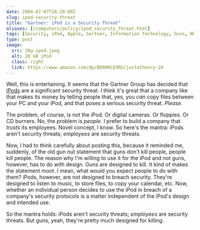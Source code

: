 ```yaml
--- 
date: 2004-07-07T18:29:00Z
slug: ipod-security-threat
title: "Gartner: iPod is a Security Threat"
aliases: [/computers/policy/ipod_security_threat.html]
tags: [Security, iPod, Apple, Gartner, Information Technology, Guns, NRA, Design, Music]
type: post
image:
  src: 20g-ipod.jpeg
  alt: 20 GB iPod
  class: right
  link: https://www.amazon.com/dp/B0000CEORU/justatheory-20
---
```


Well, this is entertaining. It seems that the Gartner Group has decided that
[iPods] are a significant security threat. I think it's great that a company
like that makes its money by telling people that, yes, you *can* copy files
between your PC and your iPod, and that poses a serious security threat.
*Please.*

The problem, of course, is not the iPod. Or digital cameras. Or floppies. Or CD
burners. No, the problem is *people.* I prefer to build a company that *trusts*
its employees. Novel concept, I know. So here's the mantra: iPods aren't
security threats; *employees* are security threats.

Now, I had to think carefully about posting this, because it reminded me,
suddenly, of the old gun nut statement that guns don't kill people, people kill
people. The reason why I'm willing to use it for the iPod and not guns, however,
has to do with design. Guns are designed to kill. It kind of makes the statement
moot. I mean, what would you expect people to do with them? iPods, however, are
not designed to breach security. They're designed to listen to music, to store
files, to copy your calendar, etc. Now, whether an individual person decides to
use the iPod in breach of a company's security protocols is a matter independent
of the iPod's design and intended use.

So the mantra holds: iPods aren't security threats; *employees* are security
threats. But guns, yeah, they're pretty much designed for killing.

  [iPods]: http://www.infoworld.com/article/04/07/06/HNipodsrisk_1.html
